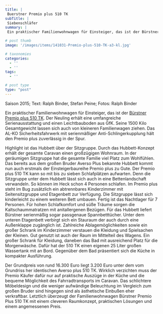 ```yaml
---
title: |
 Buerstner Premio plus 510 TK
subTitle: |
 Siebenschläfer
summary: |
 Ein praktischer Familienwohnwagen für Einsteiger, das ist der Bürstner Premio plus 510 TK. Der Neuling erhält eine umfangreiche Serienausstattung und einen Leichtbauboden aus GfK. Seine 1500 Kilo Gesamtgewicht lassen sich auch von kleineren Familienwagen ziehen.

# post thumb
image: '/images/items/141031-Premio-plus-510-TK-a3-kl.jpg'

# taxonomies
categories: 
  - ''
  - ''
tags:
  - ''

# post type
type: "post"
---
```


Saison 2015; Text: Ralph Binder, Stefan Peine; Fotos: Ralph Binder  

Ein praktischer Familienwohnwagen für Einsteiger, das ist der [Bürstner Premio plus 510 TK](http://caravaningreisen.de/LinkClick.aspx?link=http%3a%2f%2fwww.buerstner.com%2fde%2fcaravans%2fpremio_plus.html&tabid=684&portalid=5&mid=1708). Der Neuling erhält eine umfangreiche Serienausstattung und einen Leichtbauboden aus GfK. Seine 1500 Kilo Gesamtgewicht lassen sich auch von kleineren Familienwagen ziehen. Das AL-KO Sicherheitsfahrwerk mit serienmäßiger Anti-Schlingerkupplung hält den Premio plus zuverlässig in der Spur.  

Highlight ist das Hubbett über der Sitzgruppe. Durch das Hubbett-Konzept erhält der gesamte Caravan einen großzügigen Wohnraum. In der geräumigen Sitzgruppe hat die gesamte Familie viel Platz zum Wohlfühlen. Das bereits aus dem großen Bruder Averso Plus bekannte Hubbett kommt nun auch erstmals der Einsteigerbaureihe Premio plus zu Gute. Der Premio plus 510 TK kann so mit bis zu sieben Schlafplätzen aufwarten. Denn die Sitzgruppe unter dem Hubbett lässt sich auch in eine Bettenlandschaft verwandeln. So können im Heck schon 4 Personen schlafen. Im Premio plus steht im Bug zusätzlich ein abtrennbares Kinderzimmer mit Seitensitzgruppe und Etagenbett zur Verfügung. Die Sitzgruppe lässt sich kinderleicht zu einem weiteren Bett umbauen. Fertig ist das Nachtlager für 7 Personen. Für hohen Schlafkomfort und süße Träume sorgen die Kaltschaummatratzen mit anitallergenen Bezügen. Für das Hubbett liefert Bürstner serienmäßig sogar passgenaue Spannbetttücher. Unter dem unteren Etagenbett verbirgt sich ein Stauraum der auch durch eine Außenklappe zugänglich ist. Zahlreiche Ablagemöglichkeiten sowie ein großer Schrank im Kinderzimmer verstauen die Kleidung und Spielsachen der Kleinen. Gut genutzt ist auch der Raum im Mittelteil des Wagens. Ein großer Schrank für Kleidung, daneben das Bad mit ausreichend Platz für die Morgenwäsche. Dafür hat der 510 TK einen eigenen 25 Liter großen Wassertank mit an Bord. Gegenüber dem Bad präsentiert sich die Küche in kompakter Ausführung.  

Der Grundpreis von rund 16.300 Euro liegt 3.200 Euro unter dem vom Grundriss her identischen Averso plus 510 TK. Wirklich verzichten muss der Premio Käufer dafür nur auf praktische Auszüge in der Küche und die bequeme Möglichkeit des Fahrradtransports im Caravan. Das schlichtere Möbeldesign und die weniger aufwändige Beleuchtung im Vergleich zum großen Bruder sind hingegen sind als ästhetische Einbußen eher verkraftbar. Letztlich überzeugt der Familienwohnwagen Bürstner Premio Plus 510 TK mit einem cleveren Raumkonzept, praktischen Lösungen und einem angemessenen Preis.